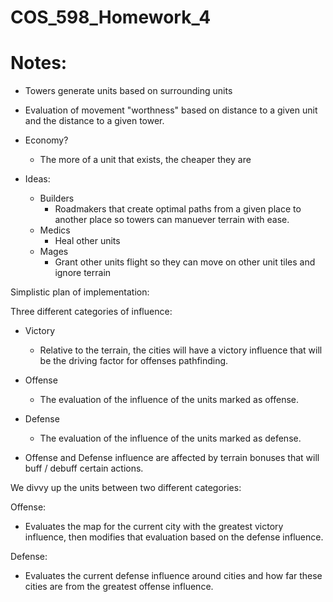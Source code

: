 # COS_598_Homework_4

# Notes:

- Towers generate units based on surrounding units

- Evaluation of movement "worthness" based on distance to a given unit and the distance to a given tower.

- Economy? 
    - The more of a unit that exists, the cheaper they are

- Ideas: 

    - Builders
        - Roadmakers that create optimal paths from a given place to another place so towers can manuever terrain with ease.
    - Medics
        - Heal other units
    - Mages
        - Grant other units flight so they can move on other unit tiles and ignore terrain 


Simplistic plan of implementation:


Three different categories of influence:
- Victory
    - Relative to the terrain, the cities will have a victory influence that will be the driving factor for offenses pathfinding.
- Offense
    - The evaluation of the influence of the units marked as offense. 
- Defense
    - The evaluation of the influence of the units marked as defense.

- Offense and Defense influence are affected by terrain bonuses that will buff / debuff certain actions. 

We divvy up the units between two different categories:

Offense:
- Evaluates the map for the current city with the greatest victory influence, then modifies that evaluation based on the defense influence.  

Defense:
- Evaluates the current defense influence around cities and how far these cities are from the greatest offense influence. 